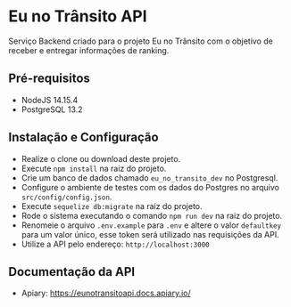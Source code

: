 # Eu no Trânsito API

Serviço Backend criado para o projeto Eu no Trânsito com o objetivo de receber e
entregar informações de ranking.

## Pré-requisitos

- NodeJS 14.15.4
- PostgreSQL 13.2

## Instalação e Configuração

- Realize o clone ou download deste projeto.
- Execute `npm install` na raiz do projeto.
- Crie um banco de dados chamado `eu_no_transito_dev` no Postgresql.
- Configure o ambiente de testes com os dados do Postgres no arquivo `src/config/config.json`.
- Execute `sequelize db:migrate` na raiz do projeto.
- Rode o sistema executando o comando `npm run dev` na raiz do projeto.
- Renomeie o arquivo `.env.example` para `.env` e altere o valor `defaultkey` para um valor único, esse token será utilizado nas requisições da API.
- Utilize a API pelo endereço: `http://localhost:3000`

## Documentação da API

- Apiary: https://eunotransitoapi.docs.apiary.io/
